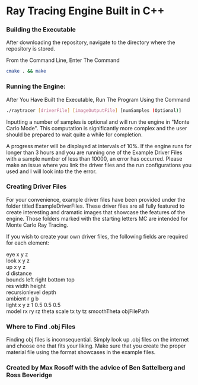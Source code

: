 # Ray Tracing Engine Built in C++

### Building the Executable

After downloading the repository, navigate to the directory where the repository is stored.

From the Command Line, Enter The Command

``` bash
cmake . && make
```

### Running the Engine:

After You Have Built the Executable, Run The Program Using the Command 

``` bash
./raytracer [driverFile] [imageOutputFile] [numSamples (Optional)]
```

Inputting a number of samples is optional and will run the engine in "Monte Carlo Mode". This computation is
significantly more complex and the user should be prepared to wait quite a while for completion.

A progress meter will be displayed at intervals of 10%. If the engine runs for longer than 3 hours and you are running
one of the Example Driver Files with a sample number of less than 10000, an error has occurred. Please make an issue 
where you link the driver files and the run configurations you used and I will look into the the error.

### Creating Driver Files

For your convenience, example driver files have been provided under the folder titled ExampleDriverFiles. These driver
files are all fully featured to create interesting and dramatic images that showcase the features of the engine.
Those folders marked with the starting letters MC are intended for Monte Carlo Ray Tracing.

If you wish to create your own driver files, the following fields are required for each element:

eye x y z  
look x y z  
up x y z  
d distance  
bounds left right bottom top  
res width height  
recursionlevel depth  
ambient r g b  
light x y z 1 0.5 0.5 0.5  
model rx ry rz theta scale tx ty tz smoothTheta objFilePath

### Where to Find .obj Files

Finding obj files is inconsequential. Simply look up .obj files on the internet and choose one that fits your liking.
Make sure that you create the proper material file using the format showcases in the example files.

### Created by Max Rosoff with the advice of Ben Sattelberg and Ross Beveridge
